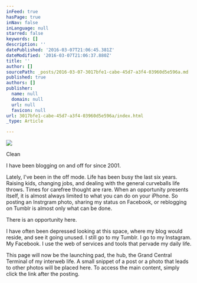 ```yaml
---
inFeed: true
hasPage: true
inNav: false
inLanguage: null
starred: false
keywords: []
description: ''
datePublished: '2016-03-07T21:06:45.381Z'
dateModified: '2016-03-07T21:06:37.880Z'
title: ''
author: []
sourcePath: _posts/2016-03-07-3017bfe1-cabe-45d7-a3f4-03960d5e596a.md
published: true
authors: []
publisher:
  name: null
  domain: null
  url: null
  favicon: null
url: 3017bfe1-cabe-45d7-a3f4-03960d5e596a/index.html
_type: Article

---
```

![](https://the-grid-user-content.s3-us-west-2.amazonaws.com/7f06952b-32fa-4935-8405-8916af3662c0.png)

Clean

I have been blogging on and off for since 2001\.

Lately, I've been in the off mode. Life has been busy the last six years. Raising kids, changing jobs, and dealing with the general curveballs life throws. Times for carefree thought are rare. When an opportunity presents itself, it is almost always limited to what you can do on your iPhone. So posting an Instrgram photo, sharing my status on Facebook, or reblogging on Tumblr is almost only what can be done.

There is an opportunity here.

I have often been depressed looking at this space, where my blog would reside, and see it going unused. I still go to my Tumblr. I go to my Instagram. My Facebook. I use the web of services and tools that pervade my daily life.

This page will now be the launching pad, the hub, the Grand Central Terminal of my interweb life. A small snippet of a post or a photo that leads to other photos will be placed here. To access the main content, simply click the link after the posting.